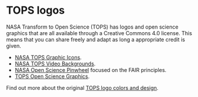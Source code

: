# TOPS logos

NASA Transform to Open Science (TOPS) has logos and open science graphics that are all available through a Creative Commons 4.0 license. This means that you can share freely and adapt as long a appropriate credit is given.  

* [NASA TOPS Graphic Icons](https://doi.org/10.5281/zenodo.6565103). 
* [NASA TOPS Video Backgrounds](https://doi.org/10.5281/zenodo.6565075). 
* [NASA Open Science Pinwheel](https://doi.org/10.5281/zenodo.6565079) focused on the FAIR principles. 
* [TOPS Open Science Graphics](https://doi.org/10.5281/zenodo.6565030). 

Find out more about the original [TOPS logo colors and design](https://github.com/nasa/Transform-to-Open-Science/tree/main/resources/branding_graphics/tops-badge). 


